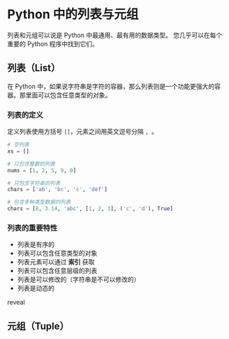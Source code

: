 # Python 中的列表与元组

列表和元组可以说是 Python 中最通用、最有用的数据类型。 您几乎可以在每个重要的 Python 程序中找到它们。

## 列表（List）

在 Python 中，如果说字符串是字符的容器，那么列表则是一个功能更强大的容器。那里面可以包含任意类型的对象。

### 列表的定义

定义列表使用方括号 `[]`，元素之间用英文逗号分隔 `, `。

```python
# 空列表 
xs = []

# 只包含整数的列表
nums = [1, 2, 5, 9, 0]

# 只包含字符串的列表
chars = ['ab', 'bc', 'c', 'def']

# 包含多种类型数据的列表
chars = [8, 3.14, 'abc', [1, 2, 3], ('c', 'd'), True]
```

### 列表的重要特性

* 列表是有序的
* 列表可以包含任意类型的对象
* 列表元素可以通过 **索引** 获取
* 列表可以包含任意层级的列表
* 列表是可以修改的（字符串是不可以修改的）
* 列表是动态的

reveal


## 元组（Tuple）



